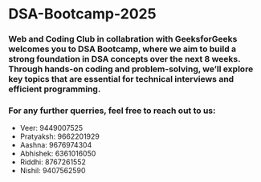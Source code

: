 # DSA-Bootcamp-2025
### Web and Coding Club in collabration with GeeksforGeeks welcomes you to DSA Bootcamp, where we aim to build a strong foundation in DSA concepts over the next 8 weeks. Through hands-on coding and problem-solving, we’ll explore key topics that are essential for technical interviews and efficient programming.
### For any further querries, feel free to reach out to us:
  * Veer: 9449007525
  * Pratyaksh: 9662201929
  * Aashna: 9676974304
  * Abhishek: 6361016050
  * Riddhi: 8767261552
  * Nishil: 9407562590
